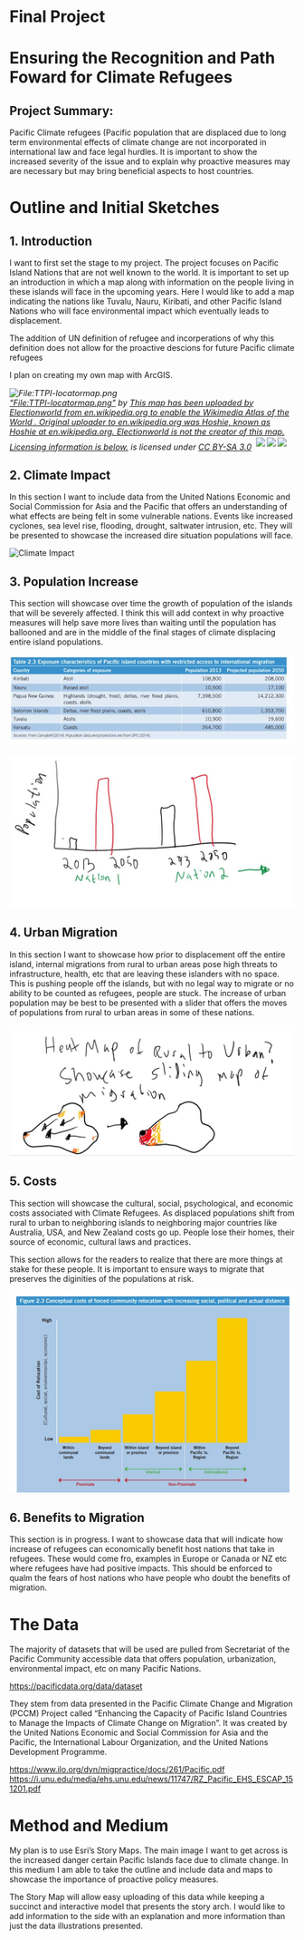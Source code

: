 # Final Project

# Ensuring the Recognition and Path Foward for Climate Refugees

## Project Summary: 

Pacific Climate refugees (Pacific population that are displaced due to long term environmental
effects of climate change are not incorporated in international law and face legal hurdles. 
It is important to show the increased severity of the issue and to explain why proactive measures 
may are necessary but may bring beneficial aspects to host countries. 

# Outline and Initial Sketches 

## 1. Introduction

I want to first set the stage to my project. The project focuses on Pacific Island Nations 
that are not well known to the world. It is important to set up an introduction in which a map along
with information on the people living in these islands will face in the upcoming years. Here I would 
like to add a map indicating the nations like Tuvalu, Nauru, Kiribati, and other Pacific Island Nations 
who will face environmental impact which eventually leads to displacement.

The addition of UN definition of refugee and incorperations of why this definition does not allow for the proactive
descions for future Pacific climate refugees

I plan on creating my own map with ArcGIS.

<p style="font-size: 0.9rem;font-style: italic;"><img style="display: block;" src="https://upload.wikimedia.org/wikipedia/commons/9/91/TTPI-locatormap.png" alt="File:TTPI-locatormap.png"><a href="https://commons.wikimedia.org/w/index.php?curid=1384263">"File:TTPI-locatormap.png"</a><span> by <a href="https://commons.wikimedia.org/wiki/File:Gnome-globe.svg">This map has been uploaded by Electionworld from en.wikipedia.org to enable the Wikimedia Atlas of the World . Original uploader to en.wikipedia.org was Hoshie, known as Hoshie at en.wikipedia.org. Electionworld is not the creator of this map. Licensing information is below.</a></span> is licensed under <a href="http://creativecommons.org/licenses/by-sa/3.0/?ref=ccsearch&atype=html" style="margin-right: 5px;">CC BY-SA 3.0</a><a href="http://creativecommons.org/licenses/by-sa/3.0/?ref=ccsearch&atype=html" target="_blank" rel="noopener noreferrer" style="display: inline-block;white-space: none;margin-top: 2px;margin-left: 3px;height: 22px !important;"><img style="height: inherit;margin-right: 3px;display: inline-block;" src="https://search.creativecommons.org/static/img/cc_icon.svg?image_id=931f4379-8dfd-44d2-8164-701d0e01cc1c" /><img style="height: inherit;margin-right: 3px;display: inline-block;" src="https://search.creativecommons.org/static/img/cc-by_icon.svg" /><img style="height: inherit;margin-right: 3px;display: inline-block;" src="https://search.creativecommons.org/static/img/cc-sa_icon.svg" /></a></p>

## 2. Climate Impact 
In this section I want to include data from the United Nations Economic and Social Commission 
for Asia and the Pacific that offers an understanding of what effects are being felt in some 
vulnerable nations. Events like increased cyclones, sea level rise, flooding, drought, saltwater 
intrusion, etc. They will be presented to showcase the increased dire situation populations will face.


![Climate Impact](CkimateEffect.JPG)

## 3. Population Increase 
This section will showcase over time the growth of population of the islands that will be severely 
affected. I think this will add context in why proactive measures will help save more lives than 
waiting until the population has ballooned and are in the middle of the final stages of climate 
displacing entire island populations. 


![Projected Population](ProjectedPopulation.JPG)

![Population](Population.JPG)

## 4. Urban Migration

In this section I want to showcase how prior to displacement off the entire island, internal migrations 
from rural to urban areas pose high threats to infrastructure, health, etc that are leaving these islanders 
with no space. This is pushing people off the islands, but with no legal way to migrate or no ability to be 
counted as refugees, people are stuck. The increase of urban population may be best to be presented with a 
slider that offers the moves of populations from rural to urban areas in some of these nations. 


![Urban Move](Urban.JPG)

## 5. Costs 

This section will showcase the cultural, social, psychological, and economic costs associated with Climate Refugees.
As displaced populations shift from rural to urban to neighboring islands to neighboring major countries like
Australia, USA, and New Zealand costs go up. People lose their homes, their source of economic, cultural laws
and practices. 

This section allows for the readers to realize that there are more things at stake for these people. 
It is important to ensure ways to migrate that preserves the diginities of the populations at risk.


![Example Costs](Costs.JPG)

## 6. Benefits to Migration

This section is in progress. I want to showcase data that will indicate how increase of refugees can 
economically benefit host nations that take in refugees. These would come fro, examples in Europe or Canada 
or NZ etc where refugees have had positive impacts. This should be enforced to qualm the fears of host nations 
who have people who doubt the benefits of migration.

# The Data 

The majority of datasets that will be used are pulled from Secretariat of the Pacific Community accessible 
data that offers population, urbanization, environmental impact, etc on many Pacific Nations.

https://pacificdata.org/data/dataset

They stem from data presented in the Pacific Climate Change and Migration (PCCM) Project called “Enhancing the Capacity of Pacific Island Countries to Manage the Impacts of Climate Change on Migration”. It was created by the United Nations Economic and Social Commission for Asia and the Pacific, the International Labour Organization, and the United Nations Development Programme.

https://www.ilo.org/dyn/migpractice/docs/261/Pacific.pdf
https://i.unu.edu/media/ehs.unu.edu/news/11747/RZ_Pacific_EHS_ESCAP_151201.pdf 



# Method and Medium

My plan is to use Esri’s Story Maps. The main image I want to get across is the increased danger certain Pacific Islands face due to climate change. In this medium I am able to take the outline and include data and maps to showcase the importance of proactive policy measures.

The Story Map will allow easy uploading of this data while keeping a succinct and interactive model that presents the story arch. I would like to add information to the side with an explanation and more information than just the data illustrations presented. 

